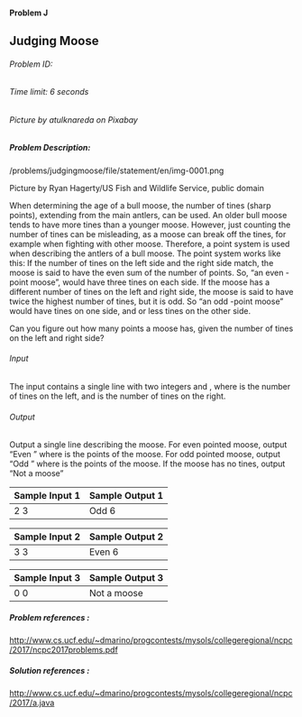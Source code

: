 #### Problem J

## Judging Moose

###### Problem ID:
###### Time limit: 6 seconds
###### Picture by atulknareda on Pixabay


##### Problem Description:

/problems/judgingmoose/file/statement/en/img-0001.png

Picture by Ryan Hagerty/US Fish and Wildlife Service, public domain

When determining the age of a bull moose, the number of tines (sharp points), extending from the main antlers, can be used. An older bull moose tends to have more tines than a younger moose. However, just counting the number of tines can be misleading, as a moose can break off the tines, for example when fighting with other moose. Therefore, a point system is used when describing the antlers of a bull moose.
The point system works like this: If the number of tines on the left side and the right side match, the moose is said to have the even sum of the number of points. So, “an even -point moose”, would have three tines on each side. If the moose has a different number of tines on the left and right side, the moose is said to have twice the highest number of tines, but it is odd. So “an odd -point moose” would have  tines on one side, and  or less tines on the other side.

Can you figure out how many points a moose has, given the number of tines on the left and right side?

###### Input
The input contains a single line with two integers  and , where  is the number of tines on the left, and  is the number of tines on the right.

###### Output
Output a single line describing the moose. For even pointed moose, output “Even ” where  is the points of the moose. For odd pointed moose, output “Odd ” where  is the points of the moose. If the moose has no tines, output “Not a moose”

| Sample Input 1 | Sample Output 1 |
|----------------|-----------------|
| 2 3            | Odd 6           |

| Sample Input 2 | Sample Output 2|
| --- | --- |
| 3 3  | Even 6 |

| Sample Input 3 | Sample Output 3 |
| --- | --- |
| 0 0 | Not a moose |


##### Problem references :
http://www.cs.ucf.edu/~dmarino/progcontests/mysols/collegeregional/ncpc/2017/ncpc2017problems.pdf

##### Solution references :
http://www.cs.ucf.edu/~dmarino/progcontests/mysols/collegeregional/ncpc/2017/a.java
